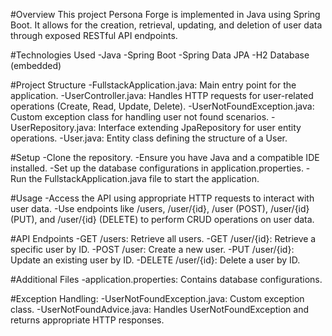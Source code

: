 #Overview
This project Persona Forge is implemented in Java using Spring Boot. It allows for the
creation, retrieval, updating, and deletion of user data through exposed RESTful API endpoints.

#Technologies Used
-Java
-Spring Boot
-Spring Data JPA
-H2 Database (embedded)

#Project Structure
-FullstackApplication.java: Main entry point for the application.
-UserController.java: Handles HTTP requests for user-related operations (Create, Read, Update, Delete).
-UserNotFoundException.java: Custom exception class for handling user not found scenarios.
-UserRepository.java: Interface extending JpaRepository for user entity operations.
-User.java: Entity class defining the structure of a User.

#Setup
-Clone the repository.
-Ensure you have Java and a compatible IDE installed.
-Set up the database configurations in application.properties.
-Run the FullstackApplication.java file to start the application.

#Usage
-Access the API using appropriate HTTP requests to interact with user data.
-Use endpoints like /users, /user/{id}, /user (POST), /user/{id} (PUT), and /user/{id} (DELETE) to perform 
 CRUD operations on user data.

#API Endpoints
-GET /users: Retrieve all users.
-GET /user/{id}: Retrieve a specific user by ID.
-POST /user: Create a new user.
-PUT /user/{id}: Update an existing user by ID.
-DELETE /user/{id}: Delete a user by ID.

#Additional Files
-application.properties: Contains database configurations.

#Exception Handling:
-UserNotFoundException.java: Custom exception class.
-UserNotFoundAdvice.java: Handles UserNotFoundException and returns appropriate HTTP responses.

